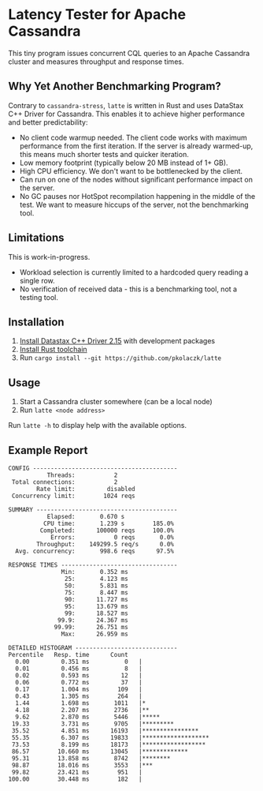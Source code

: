 # Latency Tester for Apache Cassandra

This tiny program issues concurrent CQL queries to an Apache Cassandra
cluster and measures throughput and response times. 

## Why Yet Another Benchmarking Program?

Contrary to `cassandra-stress`, `latte` is written in Rust and uses
DataStax C++ Driver for Cassandra. This enables it to achieve higher
performance and better predictability: 

* No client code warmup needed. The client code works with maximum 
  performance from the first iteration. If the server is already warmed-up,
  this means much shorter tests and quicker iteration.
* Low memory footprint (typically below 20 MB instead of 1+ GB). 
* High CPU efficiency. We don't want to be bottlenecked by the client.
* Can run on one of the nodes without significant performance impact on the server.
* No GC pauses nor HotSpot recompilation happening in the middle of the test. 
  We want to measure hiccups of the server, not the benchmarking tool.
    
## Limitations
This is work-in-progress.
* Workload selection is currently limited to a hardcoded query reading a single row.
* No verification of received data - this is a benchmarking tool, not a testing tool.

## Installation
1. [Install Datastax C++ Driver 2.15](https://docs.datastax.com/en/developer/cpp-driver/2.15/topics/installation/) 
   with development packages
2. [Install Rust toolchain](https://rustup.rs/)
3. Run `cargo install --git https://github.com/pkolaczk/latte`

## Usage
1. Start a Cassandra cluster somewhere (can be a local node)
2. Run `latte <node address>`

Run `latte -h` to display help with the available options.

## Example Report
```
CONFIG -----------------------------------------
           Threads:           2
 Total connections:           2
        Rate limit:         disabled
 Concurrency limit:        1024 reqs

SUMMARY ----------------------------------------
           Elapsed:       0.670 s
          CPU time:       1.239 s        185.0%
         Completed:      100000 reqs     100.0%
            Errors:           0 reqs       0.0%
        Throughput:    149299.5 req/s      0.0%
  Avg. concurrency:       998.6 reqs      97.5%

RESPONSE TIMES ---------------------------------
               Min:       0.352 ms
                25:       4.123 ms
                50:       5.831 ms
                75:       8.447 ms
                90:      11.727 ms
                95:      13.679 ms
                99:      18.527 ms
              99.9:      24.367 ms
             99.99:      26.751 ms
               Max:      26.959 ms

DETAILED HISTOGRAM -----------------------------
Percentile   Resp. time      Count
  0.00         0.351 ms          0   |
  0.01         0.456 ms          8   |
  0.02         0.593 ms         12   |
  0.06         0.772 ms         37   |
  0.17         1.004 ms        109   |
  0.43         1.305 ms        264   |
  1.44         1.698 ms       1011   |*
  4.18         2.207 ms       2736   |**
  9.62         2.870 ms       5446   |*****
 19.33         3.731 ms       9705   |*********
 35.52         4.851 ms      16193   |****************
 55.35         6.307 ms      19833   |*******************
 73.53         8.199 ms      18173   |******************
 86.57        10.660 ms      13045   |*************
 95.31        13.858 ms       8742   |********
 98.87        18.016 ms       3553   |***
 99.82        23.421 ms        951   |
100.00        30.448 ms        182   |
```

